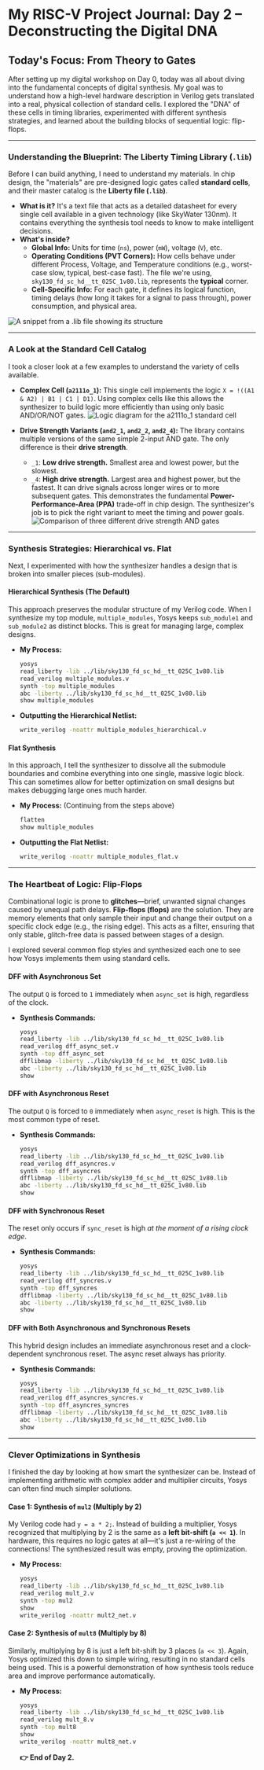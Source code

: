 # My RISC-V Project Journal: Day 2 – Deconstructing the Digital DNA

## Today's Focus: From Theory to Gates

After setting up my digital workshop on Day 0, today was all about diving into the fundamental concepts of digital synthesis. My goal was to understand how a high-level hardware description in Verilog gets translated into a real, physical collection of standard cells. I explored the "DNA" of these cells in timing libraries, experimented with different synthesis strategies, and learned about the building blocks of sequential logic: flip-flops.

---

### Understanding the Blueprint: The Liberty Timing Library (`.lib`)

Before I can build anything, I need to understand my materials. In chip design, the "materials" are pre-designed logic gates called **standard cells**, and their master catalog is the **Liberty file (`.lib`)**.

-   **What is it?** It's a text file that acts as a detailed datasheet for every single cell available in a given technology (like SkyWater 130nm). It contains everything the synthesis tool needs to know to make intelligent decisions.
-   **What's inside?**
    -   **Global Info:** Units for time (`ns`), power (`mW`), voltage (`V`), etc.
    -   **Operating Conditions (PVT Corners):** How cells behave under different Process, Voltage, and Temperature conditions (e.g., worst-case slow, typical, best-case fast). The file we're using, `sky130_fd_sc_hd__tt_025C_1v80.lib`, represents the **typical** corner.
    -   **Cell-Specific Info:** For each gate, it defines its logical function, timing delays (how long it takes for a signal to pass through), power consumption, and physical area.

![A snippet from a .lib file showing its structure](images/day2-lib-file-example.png)

---

### A Look at the Standard Cell Catalog

I took a closer look at a few examples to understand the variety of cells available.

-   **Complex Cell (`a2111o_1`):** This single cell implements the logic `X = !((A1 & A2) | B1 | C1 | D1)`. Using complex cells like this allows the synthesizer to build logic more efficiently than using only basic AND/OR/NOT gates.
    ![Logic diagram for the a2111o_1 standard cell](images/day2-a2111o-gate.png)

-   **Drive Strength Variants (`and2_1`, `and2_2`, `and2_4`):** The library contains multiple versions of the same simple 2-input AND gate. The only difference is their **drive strength**.
    -   `_1`: **Low drive strength.** Smallest area and lowest power, but the slowest.
    -   `_4`: **High drive strength.** Largest area and highest power, but the fastest. It can drive signals across longer wires or to more subsequent gates.
    This demonstrates the fundamental **Power-Performance-Area (PPA)** trade-off in chip design. The synthesizer's job is to pick the right variant to meet the timing and power goals.
    ![Comparison of three different drive strength AND gates](images/day2-and2-variants.png)

---

### Synthesis Strategies: Hierarchical vs. Flat

Next, I experimented with how the synthesizer handles a design that is broken into smaller pieces (sub-modules).

#### Hierarchical Synthesis (The Default)

This approach preserves the modular structure of my Verilog code. When I synthesize my top module, `multiple_modules`, Yosys keeps `sub_module1` and `sub_module2` as distinct blocks. This is great for managing large, complex designs.

-   **My Process:**
    ```bash
    yosys
    read_liberty -lib ../lib/sky130_fd_sc_hd__tt_025C_1v80.lib
    read_verilog multiple_modules.v
    synth -top multiple_modules
    abc -liberty ../lib/sky130_fd_sc_hd__tt_025C_1v80.lib
    show multiple_modules
    ```

-   **Outputting the Hierarchical Netlist:**
    ```bash
    write_verilog -noattr multiple_modules_hierarchical.v
    ```

#### Flat Synthesis

In this approach, I tell the synthesizer to dissolve all the submodule boundaries and combine everything into one single, massive logic block. This can sometimes allow for better optimization on small designs but makes debugging large ones much harder.

-   **My Process:** (Continuing from the steps above)
    ```bash
    flatten
    show multiple_modules
    ```

-   **Outputting the Flat Netlist:**
    ```bash
    write_verilog -noattr multiple_modules_flat.v
    ```

---

### The Heartbeat of Logic: Flip-Flops

Combinational logic is prone to **glitches**—brief, unwanted signal changes caused by unequal path delays. **Flip-flops (flops)** are the solution. They are memory elements that only sample their input and change their output on a specific clock edge (e.g., the rising edge). This acts as a filter, ensuring that only stable, glitch-free data is passed between stages of a design.

I explored several common flop styles and synthesized each one to see how Yosys implements them using standard cells.

#### DFF with Asynchronous Set

The output `Q` is forced to `1` immediately when `async_set` is high, regardless of the clock.

-   **Synthesis Commands:**
    ```bash
    yosys
    read_liberty -lib ../lib/sky130_fd_sc_hd__tt_025C_1v80.lib
    read_verilog dff_async_set.v
    synth -top dff_async_set
    dfflibmap -liberty ../lib/sky130_fd_sc_hd__tt_025C_1v80.lib
    abc -liberty ../lib/sky130_fd_sc_hd__tt_025C_1v80.lib
    show
    ```

#### DFF with Asynchronous Reset

The output `Q` is forced to `0` immediately when `async_reset` is high. This is the most common type of reset.

-   **Synthesis Commands:**
    ```bash
    yosys
    read_liberty -lib ../lib/sky130_fd_sc_hd__tt_025C_1v80.lib
    read_verilog dff_asyncres.v
    synth -top dff_asyncres
    dfflibmap -liberty ../lib/sky130_fd_sc_hd__tt_025C_1v80.lib
    abc -liberty ../lib/sky130_fd_sc_hd__tt_025C_1v80.lib
    show
    ```

#### DFF with Synchronous Reset

The reset only occurs if `sync_reset` is high *at the moment of a rising clock edge*.

-   **Synthesis Commands:**
    ```bash
    yosys
    read_liberty -lib ../lib/sky130_fd_sc_hd__tt_025C_1v80.lib
    read_verilog dff_syncres.v
    synth -top dff_syncres
    dfflibmap -liberty ../lib/sky130_fd_sc_hd__tt_025C_1v80.lib
    abc -liberty ../lib/sky130_fd_sc_hd__tt_025C_1v80.lib
    show
    ```

#### DFF with Both Asynchronous and Synchronous Resets

This hybrid design includes an immediate asynchronous reset and a clock-dependent synchronous reset. The async reset always has priority.

-   **Synthesis Commands:**
    ```bash
    yosys
    read_liberty -lib ../lib/sky130_fd_sc_hd__tt_025C_1v80.lib
    read_verilog dff_asyncres_syncres.v
    synth -top dff_asyncres_syncres
    dfflibmap -liberty ../lib/sky130_fd_sc_hd__tt_025C_1v80.lib
    abc -liberty ../lib/sky130_fd_sc_hd__tt_025C_1v80.lib
    show
    ```

---

### Clever Optimizations in Synthesis

I finished the day by looking at how smart the synthesizer can be. Instead of implementing arithmetic with complex adder and multiplier circuits, Yosys can often find much simpler solutions.

#### Case 1: Synthesis of `mul2` (Multiply by 2)

My Verilog code had `y = a * 2;`. Instead of building a multiplier, Yosys recognized that multiplying by 2 is the same as a **left bit-shift (`a << 1`)**. In hardware, this requires no logic gates at all—it's just a re-wiring of the connections! The synthesized result was empty, proving the optimization.

-   **My Process:**
    ```bash
    yosys
    read_liberty -lib ../lib/sky130_fd_sc_hd__tt_025C_1v80.lib
    read_verilog mult_2.v
    synth -top mul2
    show
    write_verilog -noattr mult2_net.v
    ```

#### Case 2: Synthesis of `mult8` (Multiply by 8)

Similarly, multiplying by 8 is just a left bit-shift by 3 places (`a << 3`). Again, Yosys optimized this down to simple wiring, resulting in no standard cells being used. This is a powerful demonstration of how synthesis tools reduce area and improve performance automatically.

-   **My Process:**
    ```bash
    yosys
    read_liberty -lib ../lib/sky130_fd_sc_hd__tt_025C_1v80.lib
    read_verilog mult_8.v
    synth -top mult8
    show
    write_verilog -noattr mult8_net.v
    ```

    **👉 End of Day 2.** 